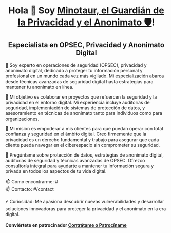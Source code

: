 <h1 align="center">
  Hola 👋 Soy <a href="#">Minotaur, el Guardián de la Privacidad y el Anonimato 🛡️</a>!
</h1>
<h2 align="center">Especialista en OPSEC, Privacidad y Anonimato Digital</h2>
💼 Soy experto en operaciones de seguridad (OPSEC), privacidad y anonimato digital, dedicado a proteger tu información personal y profesional en un mundo cada vez más vigilado. Mi especialización abarca desde técnicas avanzadas de seguridad digital hasta estrategias para mantener tu anonimato en línea.

🚀 Mi objetivo es colaborar en proyectos que refuercen la seguridad y la privacidad en el entorno digital. Mi experiencia incluye auditorías de seguridad, implementación de sistemas de protección de datos, y asesoramiento en técnicas de anonimato tanto para individuos como para organizaciones.

🌱 Mi misión es empoderar a mis clientes para que puedan operar con total confianza y seguridad en el ámbito digital. Creo firmemente que la privacidad es un derecho fundamental y trabajo para asegurar que cada cliente pueda navegar en el ciberespacio sin comprometer su seguridad.

💬 Pregúntame sobre protección de datos, estrategias de anonimato digital, auditorías de seguridad y técnicas avanzadas de OPSEC. Ofrezco consultoría integral para ayudarte a mantener tu información segura y privada en todos los aspectos de tu vida digital.

📫 Cómo encontrarme: # <br>
📫 Contacto: #/contact

⚡ Curiosidad: Me apasiona descubrir nuevas vulnerabilidades y desarrollar soluciones innovadoras para proteger la privacidad y el anonimato en la era digital.
<br><br>
<strong>
Conviértete en patrocinador <a href="https://github.com/sponsors/Alex-el-Guardián">Contrátame o Patrocíname</a>
</strong>
<br><br>
